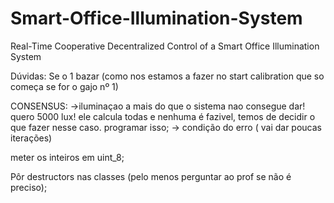 # Smart-Office-Illumination-System
Real-Time Cooperative Decentralized Control of a Smart Office Illumination System

Dúvidas:
Se o 1 bazar (como nos estamos a fazer no start calibration que so começa se for o gajo nº 1)

CONSENSUS:
->iluminaçao a mais do que o sistema nao consegue dar! quero 5000 lux! ele calcula todas e nenhuma é fazivel, temos de decidir o que fazer nesse caso. programar isso;
-> condição do erro ( vai dar poucas iterações)

meter os inteiros em uint_8;

Pôr destructors nas classes (pelo menos perguntar ao prof se não é preciso);
